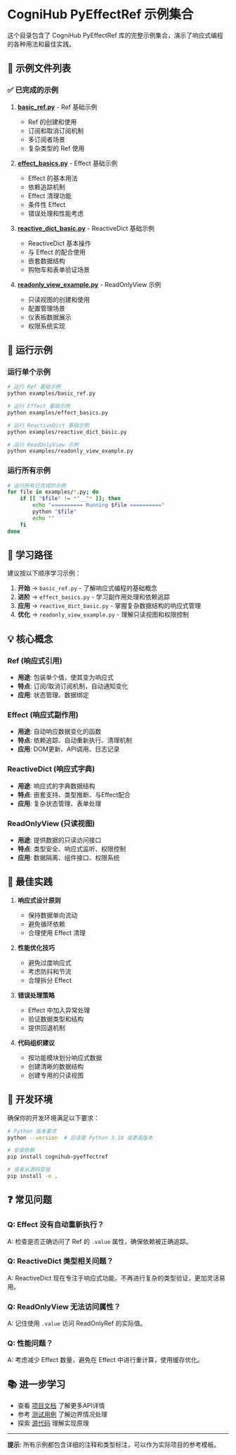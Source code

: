 # CogniHub PyEffectRef 示例集合

这个目录包含了 CogniHub PyEffectRef 库的完整示例集合，演示了响应式编程的各种用法和最佳实践。

## 📁 示例文件列表

### ✅ 已完成的示例

1. **[basic_ref.py](./basic_ref.py)** - Ref 基础示例
   - Ref 的创建和使用
   - 订阅和取消订阅机制
   - 多订阅者场景
   - 复杂类型的 Ref 使用

2. **[effect_basics.py](./effect_basics.py)** - Effect 基础示例
   - Effect 的基本用法
   - 依赖追踪机制
   - Effect 清理功能
   - 条件性 Effect
   - 错误处理和性能考虑

3. **[reactive_dict_basic.py](./reactive_dict_basic.py)** - ReactiveDict 基础示例
   - ReactiveDict 基本操作
   - 与 Effect 的配合使用
   - 嵌套数据结构
   - 购物车和表单验证场景

4. **[readonly_view_example.py](./readonly_view_example.py)** - ReadOnlyView 示例
   - 只读视图的创建和使用
   - 配置管理场景
   - 仪表板数据展示
   - 权限系统实现

## 🚀 运行示例

### 运行单个示例

```bash
# 运行 Ref 基础示例
python examples/basic_ref.py

# 运行 Effect 基础示例
python examples/effect_basics.py

# 运行 ReactiveDict 基础示例
python examples/reactive_dict_basic.py

# 运行 ReadOnlyView 示例
python examples/readonly_view_example.py
```

### 运行所有示例

```bash
# 运行所有已完成的示例
for file in examples/*.py; do
    if [[ "$file" != *"__"* ]]; then
        echo "========== Running $file =========="
        python "$file"
        echo ""
    fi
done
```

## 📖 学习路径

建议按以下顺序学习示例：

1. **开始** → `basic_ref.py` - 了解响应式编程的基础概念
2. **进阶** → `effect_basics.py` - 学习副作用处理和依赖追踪
3. **应用** → `reactive_dict_basic.py` - 掌握复杂数据结构的响应式管理
4. **优化** → `readonly_view_example.py` - 理解只读视图和权限控制

## 💡 核心概念

### Ref (响应式引用)
- **用途**: 包装单个值，使其变为响应式
- **特点**: 订阅/取消订阅机制，自动通知变化
- **应用**: 状态管理、数据绑定

### Effect (响应式副作用)
- **用途**: 自动响应数据变化的函数
- **特点**: 依赖追踪、自动重新执行、清理机制
- **应用**: DOM更新、API调用、日志记录

### ReactiveDict (响应式字典)
- **用途**: 响应式的字典数据结构
- **特点**: 嵌套支持、类型推断、与Effect配合
- **应用**: 复杂状态管理、表单处理

### ReadOnlyView (只读视图)
- **用途**: 提供数据的只读访问接口
- **特点**: 类型安全、响应式监听、权限控制
- **应用**: 数据隔离、组件接口、权限系统

## 🎯 最佳实践

1. **响应式设计原则**
   - 保持数据单向流动
   - 避免循环依赖
   - 合理使用 Effect 清理

2. **性能优化技巧**
   - 避免过度响应式
   - 考虑防抖和节流
   - 合理拆分 Effect

3. **错误处理策略**
   - Effect 中加入异常处理
   - 验证数据类型和结构
   - 提供回退机制

4. **代码组织建议**
   - 按功能模块划分响应式数据
   - 创建清晰的数据结构
   - 创建专用的只读视图

## 🔧 开发环境

确保你的开发环境满足以下要求：

```bash
# Python 版本要求
python --version  # 应该是 Python 3.10 或更高版本

# 安装依赖
pip install cognihub-pyeffectref

# 或者从源码安装
pip install -e .
```

## ❓ 常见问题

### Q: Effect 没有自动重新执行？
A: 检查是否正确访问了 Ref 的 `.value` 属性，确保依赖被正确追踪。

### Q: ReactiveDict 类型相关问题？
A: ReactiveDict 现在专注于响应式功能，不再进行复杂的类型验证，更加灵活易用。

### Q: ReadOnlyView 无法访问属性？
A: 记住使用 `.value` 访问 ReadOnlyRef 的实际值。

### Q: 性能问题？
A: 考虑减少 Effect 数量，避免在 Effect 中进行重计算，使用缓存优化。

## 📚 进一步学习

- 查看 [项目文档](../README.md) 了解更多API详情
- 参考 [测试用例](../tests/) 了解边界情况处理
- 探索 [源代码](../cognihub_pyeffectref/) 理解实现原理

---

**提示**: 所有示例都包含详细的注释和类型标注，可以作为实际项目的参考模板。
